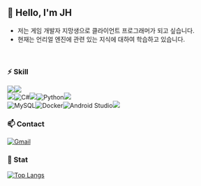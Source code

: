 
## 👋 Hello, I'm JH

+ 저는 게임 개발자 지망생으로 클라이언트 프로그래머가 되고 싶습니다.
+ 현재는 언리얼 엔진에 관련 있는 지식에 대하여 학습하고 있습니다.
<br>

### ⚡ Skill

<img src="https://img.shields.io/badge/unreal%20engine-%23313131.svg?&style=for-the-badge&logo=unreal%20engine&logoColor=white" /><img src="https://img.shields.io/badge/unity-%23000000.svg?&style=for-the-badge&logo=unity&logoColor=white" />
<br>
<img src="https://img.shields.io/badge/c++-00599C?style=for-the-badge&logo=C%2B%2B&logoColor=white">![C#](https://img.shields.io/badge/c%23-%23239120.svg?style=for-the-badge&logo=csharp&logoColor=white)<img src="https://img.shields.io/badge/javascript-F7DF1E?style=for-the-badge&logo=javascript&logoColor=white">![Python](https://img.shields.io/badge/python-3670A0?style=for-the-badge&logo=python&logoColor=ffdd54)<img src="https://img.shields.io/badge/javascript-F7DF1E?style=for-the-badge&logo=javascript&logoColor=white">
<br>
![MySQL](https://img.shields.io/badge/mysql-4479A1.svg?style=for-the-badge&logo=mysql&logoColor=white)![Docker](https://img.shields.io/badge/docker-%230db7ed.svg?style=for-the-badge&logo=docker&logoColor=white)![Android Studio](https://img.shields.io/badge/android%20studio-346ac1?style=for-the-badge&logo=android%20studio&logoColor=white)<img src="https://img.shields.io/badge/springboot-6DB33F?&style=for-the-badge&logo=springboot&logoColor=white" />
<br>

### 📫 Contact

[![Gmail](https://img.shields.io/badge/Gmail-D14836?style=for-the-badge&logo=gmail&logoColor=white&link=mailto:navyysys1@gmail.com)](mailto:navysys1@gmail.com)
<br>

### 🌱 Stat

[![Top Langs](https://github-readme-stats.vercel.app/api/top-langs/?username=navysys&layout=compact)](https://github.com/anuraghazra/github-readme-stats)
<!--
**navysys/navysys** is a ✨ _special_ ✨ repository because its `README.md` (this file) appears on your GitHub profile.

Here are some ideas to get you started:

- 🔭 I’m currently working on ...
- 🌱 I’m currently learning ...
- 👯 I’m looking to collaborate on ...
- 🤔 I’m looking for help with ...
-  Ask me about ...
-  How to reach me: ...
- 😄 Pronouns: ...
-  Fun fact: ...
-->
